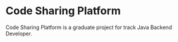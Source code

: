 # Code Sharing Platform
 Code Sharing Platform is a graduate project for track Java Backend Developer.
